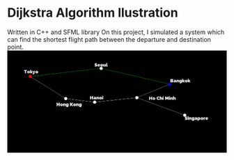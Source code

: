 # Dijkstra Algorithm llustration
Written in C++ and SFML library
On this project, I simulated a system which can find the shortest flight path between the departure and destination point.
![](result.PNG)
